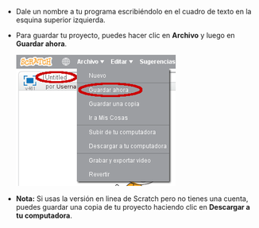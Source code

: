 + Dale un nombre a tu programa escribiéndolo en el cuadro de texto en la esquina superior izquierda.

+ Para guardar tu proyecto, puedes hacer clic en **Archivo** y luego en **Guardar ahora**.
    
    ![screenshot](images/save.png)

+ **Nota:** Si usas la versión en linea de Scratch pero no tienes una cuenta, puedes guardar una copia de tu proyecto haciendo clic en **Descargar a tu computadora**.